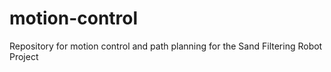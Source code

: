 # motion-control
Repository for motion control and path planning for the Sand Filtering Robot Project

